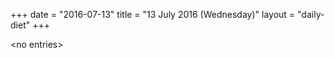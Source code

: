 +++
date = "2016-07-13"
title = "13 July 2016 (Wednesday)"
layout = "daily-diet"
+++

<p>&lt;no entries&gt;</p>